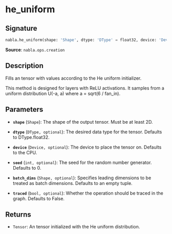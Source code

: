 # he_uniform

## Signature

```python
nabla.he_uniform(shape: 'Shape', dtype: 'DType' = float32, device: 'Device' = Device(type=cpu,id=0), seed: 'int' = 0, batch_dims: 'Shape' = (), traced: 'bool' = False) -> 'Tensor'
```

**Source**: `nabla.ops.creation`

## Description

Fills an tensor with values according to the He uniform initializer.

This method is designed for layers with ReLU activations. It samples from
a uniform distribution U(-a, a) where a = sqrt(6 / fan_in).

## Parameters

- **`shape`** (`Shape`): The shape of the output tensor. Must be at least 2D.

- **`dtype`** (`DType, optional`): The desired data type for the tensor. Defaults to DType.float32.

- **`device`** (`Device, optional`): The device to place the tensor on. Defaults to the CPU.

- **`seed`** (`int, optional`): The seed for the random number generator. Defaults to 0.

- **`batch_dims`** (`Shape, optional`): Specifies leading dimensions to be treated as batch dimensions. Defaults to an empty tuple.

- **`traced`** (`bool, optional`): Whether the operation should be traced in the graph. Defaults to False.

## Returns

- `Tensor`: An tensor initialized with the He uniform distribution.
